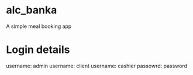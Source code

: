# alc_banka
A simple meal booking app

# Login details
username: admin
username: client
username: cashier
passowrd: password
